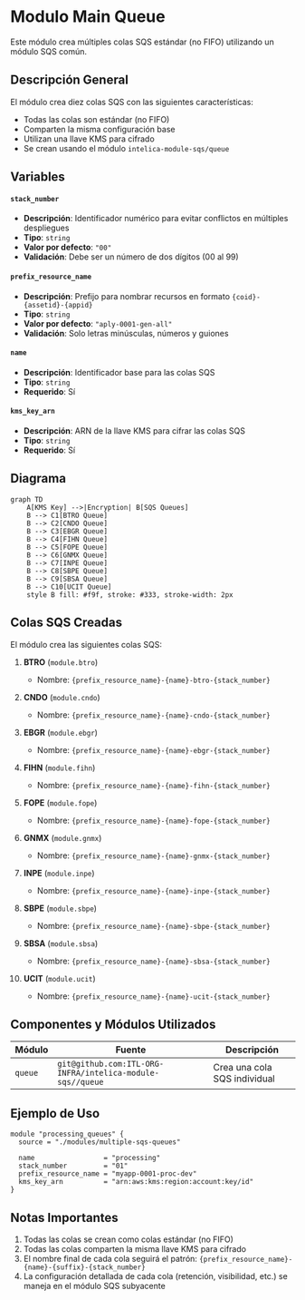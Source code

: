 # Modulo Main Queue

Este módulo crea múltiples colas SQS estándar (no FIFO) utilizando un módulo SQS común.

## Descripción General

El módulo crea diez colas SQS con las siguientes características:

- Todas las colas son estándar (no FIFO)
- Comparten la misma configuración base
- Utilizan una llave KMS para cifrado
- Se crean usando el módulo `intelica-module-sqs/queue`

## Variables

#### `stack_number`

- **Descripción**: Identificador numérico para evitar conflictos en múltiples despliegues
- **Tipo**: `string`
- **Valor por defecto**: `"00"`
- **Validación**: Debe ser un número de dos dígitos (00 al 99)

#### `prefix_resource_name`

- **Descripción**: Prefijo para nombrar recursos en formato `{coid}-{assetid}-{appid}`
- **Tipo**: `string`
- **Valor por defecto**: `"aply-0001-gen-all"`
- **Validación**: Solo letras minúsculas, números y guiones

#### `name`

- **Descripción**: Identificador base para las colas SQS
- **Tipo**: `string`
- **Requerido**: Sí

#### `kms_key_arn`

- **Descripción**: ARN de la llave KMS para cifrar las colas SQS
- **Tipo**: `string`
- **Requerido**: Sí

## Diagrama

```mermaid
graph TD
    A[KMS Key] -->|Encryption| B[SQS Queues]
    B --> C1[BTRO Queue]
    B --> C2[CNDO Queue]
    B --> C3[EBGR Queue]
    B --> C4[FIHN Queue]
    B --> C5[FOPE Queue]
    B --> C6[GNMX Queue]
    B --> C7[INPE Queue]
    B --> C8[SBPE Queue]
    B --> C9[SBSA Queue]
    B --> C10[UCIT Queue]
    style B fill: #f9f, stroke: #333, stroke-width: 2px
```

## Colas SQS Creadas

El módulo crea las siguientes colas SQS:

1. **BTRO** (`module.btro`)
    - Nombre: `{prefix_resource_name}-{name}-btro-{stack_number}`

2. **CNDO** (`module.cndo`)
    - Nombre: `{prefix_resource_name}-{name}-cndo-{stack_number}`

3. **EBGR** (`module.ebgr`)
    - Nombre: `{prefix_resource_name}-{name}-ebgr-{stack_number}`

4. **FIHN** (`module.fihn`)
    - Nombre: `{prefix_resource_name}-{name}-fihn-{stack_number}`

5. **FOPE** (`module.fope`)
    - Nombre: `{prefix_resource_name}-{name}-fope-{stack_number}`

6. **GNMX** (`module.gnmx`)
    - Nombre: `{prefix_resource_name}-{name}-gnmx-{stack_number}`

7. **INPE** (`module.inpe`)
    - Nombre: `{prefix_resource_name}-{name}-inpe-{stack_number}`

8. **SBPE** (`module.sbpe`)
    - Nombre: `{prefix_resource_name}-{name}-sbpe-{stack_number}`

9. **SBSA** (`module.sbsa`)
    - Nombre: `{prefix_resource_name}-{name}-sbsa-{stack_number}`

10. **UCIT** (`module.ucit`)
    - Nombre: `{prefix_resource_name}-{name}-ucit-{stack_number}`

## Componentes y Módulos Utilizados

| Módulo  | Fuente                                                    | Descripción                  |
|---------|-----------------------------------------------------------|------------------------------|
| `queue` | `git@github.com:ITL-ORG-INFRA/intelica-module-sqs//queue` | Crea una cola SQS individual |

## Ejemplo de Uso

```hcl
module "processing_queues" {
  source = "./modules/multiple-sqs-queues"

  name                 = "processing"
  stack_number         = "01"
  prefix_resource_name = "myapp-0001-proc-dev"
  kms_key_arn          = "arn:aws:kms:region:account:key/id"
}
```

## Notas Importantes

1. Todas las colas se crean como colas estándar (no FIFO)
2. Todas las colas comparten la misma llave KMS para cifrado
3. El nombre final de cada cola seguirá el patrón: `{prefix_resource_name}-{name}-{suffix}-{stack_number}`
4. La configuración detallada de cada cola (retención, visibilidad, etc.) se maneja en el módulo SQS subyacente

